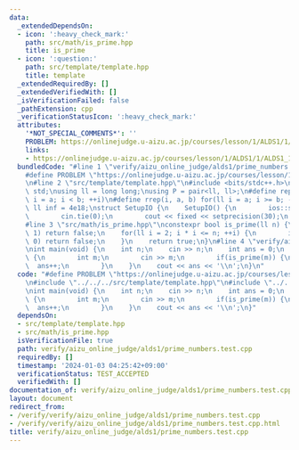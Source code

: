 ```yaml
---
data:
  _extendedDependsOn:
  - icon: ':heavy_check_mark:'
    path: src/math/is_prime.hpp
    title: is_prime
  - icon: ':question:'
    path: src/template/template.hpp
    title: template
  _extendedRequiredBy: []
  _extendedVerifiedWith: []
  _isVerificationFailed: false
  _pathExtension: cpp
  _verificationStatusIcon: ':heavy_check_mark:'
  attributes:
    '*NOT_SPECIAL_COMMENTS*': ''
    PROBLEM: https://onlinejudge.u-aizu.ac.jp/courses/lesson/1/ALDS1/1/ALDS1_1_C
    links:
    - https://onlinejudge.u-aizu.ac.jp/courses/lesson/1/ALDS1/1/ALDS1_1_C
  bundledCode: "#line 1 \"verify/aizu_online_judge/alds1/prime_numbers.test.cpp\"\n\
    #define PROBLEM \"https://onlinejudge.u-aizu.ac.jp/courses/lesson/1/ALDS1/1/ALDS1_1_C\"\
    \n#line 2 \"src/template/template.hpp\"\n#include <bits/stdc++.h>\nusing namespace\
    \ std;\nusing ll = long long;\nusing P = pair<ll, ll>;\n#define rep(i, a, b) for(ll\
    \ i = a; i < b; ++i)\n#define rrep(i, a, b) for(ll i = a; i >= b; --i)\nconstexpr\
    \ ll inf = 4e18;\nstruct SetupIO {\n    SetupIO() {\n        ios::sync_with_stdio(0);\n\
    \        cin.tie(0);\n        cout << fixed << setprecision(30);\n    }\n} setup_io;\n\
    #line 3 \"src/math/is_prime.hpp\"\nconstexpr bool is_prime(ll n) {\n    if(n <=\
    \ 1) return false;\n    for(ll i = 2; i * i <= n; ++i) {\n        if(n % i ==\
    \ 0) return false;\n    }\n    return true;\n}\n#line 4 \"verify/aizu_online_judge/alds1/prime_numbers.test.cpp\"\
    \nint main(void) {\n    int n;\n    cin >> n;\n    int ans = 0;\n    while(n--)\
    \ {\n        int m;\n        cin >> m;\n        if(is_prime(m)) {\n          \
    \  ans++;\n        }\n    }\n    cout << ans << '\\n';\n}\n"
  code: "#define PROBLEM \"https://onlinejudge.u-aizu.ac.jp/courses/lesson/1/ALDS1/1/ALDS1_1_C\"\
    \n#include \"../../../src/template/template.hpp\"\n#include \"../../../src/math/is_prime.hpp\"\
    \nint main(void) {\n    int n;\n    cin >> n;\n    int ans = 0;\n    while(n--)\
    \ {\n        int m;\n        cin >> m;\n        if(is_prime(m)) {\n          \
    \  ans++;\n        }\n    }\n    cout << ans << '\\n';\n}"
  dependsOn:
  - src/template/template.hpp
  - src/math/is_prime.hpp
  isVerificationFile: true
  path: verify/aizu_online_judge/alds1/prime_numbers.test.cpp
  requiredBy: []
  timestamp: '2024-01-03 04:25:42+09:00'
  verificationStatus: TEST_ACCEPTED
  verifiedWith: []
documentation_of: verify/aizu_online_judge/alds1/prime_numbers.test.cpp
layout: document
redirect_from:
- /verify/verify/aizu_online_judge/alds1/prime_numbers.test.cpp
- /verify/verify/aizu_online_judge/alds1/prime_numbers.test.cpp.html
title: verify/aizu_online_judge/alds1/prime_numbers.test.cpp
---
```

